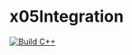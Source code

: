 # x05Integration
[![Build C++](https://github.com/FelixSilva/x05Integration/actions/workflows/main.yml/badge.svg)](https://github.com/FelixSilva/x05Integration/actions/workflows/main.yml)
